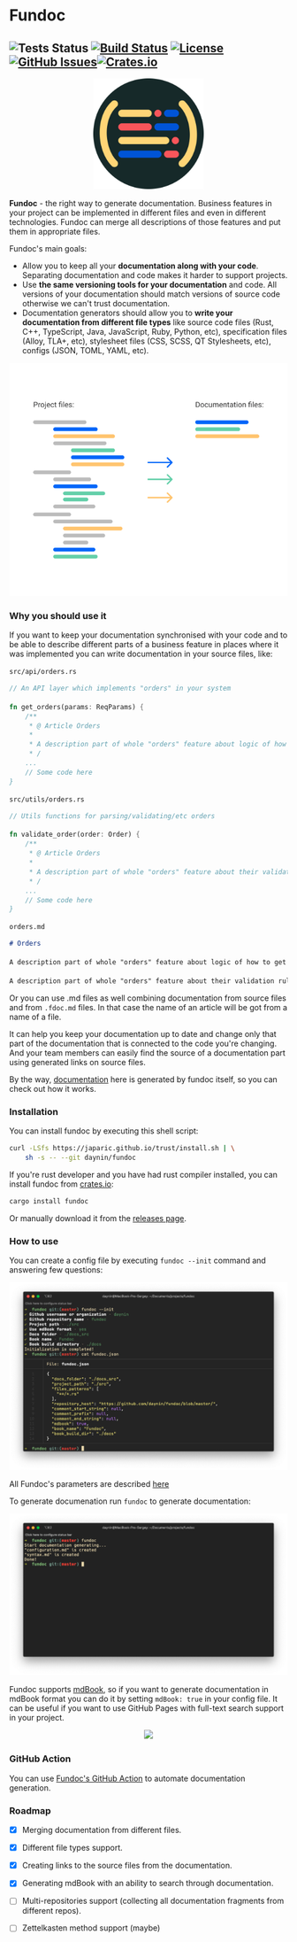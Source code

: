 # Fundoc 
![Tests Status](https://github.com/CSSSR/fundoc/workflows/tests/badge.svg) [![Build Status](https://travis-ci.org/CSSSR/fundoc.svg?branch=master)](https://travis-ci.org/CSSSR/fundoc) [![License](https://img.shields.io/badge/license-MIT-blue.svg)](https://opensource.org/licenses/MIT) [![GitHub Issues](https://img.shields.io/github/issues/CSSSR/fundoc.svg)](https://github.com/CSSSR/fundoc/issues)[![Crates.io](https://img.shields.io/crates/v/fundoc.svg)](https://crates.io/crates/fundoc)
-

<p align="center">
    <img src="./images/logo.png" height="200px"/>
</p>

**Fundoc** - the right way to generate documentation. Business features in your project can be implemented in different files and even in different technologies. Fundoc can merge all descriptions of those features and put them in appropriate files.

Fundoc's main goals:

- Allow you to keep all your **documentation along with your code**. Separating documentation and code makes it harder to support projects.
- Use **the same versioning tools for your documentation** and code. All versions of your documentation should match versions of source code otherwise we can't trust documentation.
- Documentation generators should allow you to **write your documentation from different file types** like source code files (Rust, C++, TypeScript, Java, JavaScript, Ruby, Python, etc), specification files (Alloy, TLA+, etc), stylesheet files (CSS, SCSS, QT Stylesheets, etc), configs (JSON, TOML, YAML, etc).

<p align="center">
	<img src="./images/fundoc-example.png" />
</p>

### Why you should use it

If you want to keep your documentation synchronised with your code and to be able to describe different parts of a business feature in places where it was implemented you can write documentation in your source files, like:

`src/api/orders.rs`

```rust
// An API layer which implements "orders" in your system

fn get_orders(params: ReqParams) {
	/**
	 * @ Article Orders
	 *
	 * A description part of whole "orders" feature about logic of how to get them
	 * /
	...
	// Some code here
}
```

`src/utils/orders.rs`

```rust
// Utils functions for parsing/validating/etc orders

fn validate_order(order: Order) {
	/**
	 * @ Article Orders
	 *
	 * A description part of whole "orders" feature about their validation rules
	 * /
	...
	// Some code here
}
```

`orders.md`

```markdown
# Orders

A description part of whole "orders" feature about logic of how to get them [~](https://link-to-a-source-file.com/src/api/orders.rs)

A description part of whole "orders" feature about their validation rules [~](https://link-to-a-source-file.com/src/utils/rs)
```

Or you can use .md files as well combining documentation from source files and from `.fdoc.md` files. In that case the name of an article will be got from a name of a file.

It can help you keep your documentation up to date and change only that part of the documentation that is connected to the code you're changing. And your team members can easily find the source of a documentation part using generated links on source files.

By the way, [documentation](./docs_src/) here is generated by fundoc itself, so you can check out how it works.

### Installation

You can install fundoc by executing this shell script:

```bash
curl -LSfs https://japaric.github.io/trust/install.sh | \
    sh -s -- --git daynin/fundoc
```

If you're rust developer and you have had rust compiler installed, you can install fundoc from [crates.io](https://crates.io/):

```bash
cargo install fundoc
```

Or manually download it from the [releases page](https://github.com/daynin/fundoc/releases).

### How to use

You can create a config file by executing `fundoc --init` command and answering few questions:

<p align="center">
    <img src="./images/fundoc-init.png" />
</p>

All Fundoc's parameters are described [here](./docs_src/configuration.md)

To generate documenation run `fundoc` to generate documentation:

<p align="center">
    <img src="./images/fundoc-work.png" />
</p>

Fundoc supports [mdBook](https://github.com/rust-lang/mdBook), so if you want to generate documentation in mdBook format you can do it by setting `mdBook: true` in your config file. It can be useful if you want to use GitHub Pages with full-text search support in your project.

<p align="center">
    <img src="./images/full-text-search.gif" />
</p>

### GitHub Action

You can use [Fundoc's GitHub Action](https://github.com/CSSSR/fundoc-action) to automate documentation generation.

### Roadmap

- [x] Merging documentation from different files.
- [x] Different file types support.
- [x] Creating links to the source files from the documentation.
- [x] Generating mdBook with an ability to search through documentation.
- [ ] Multi-repositories support (collecting all documentation fragments from different repos).
- [ ] Zettelkasten method support (maybe)

